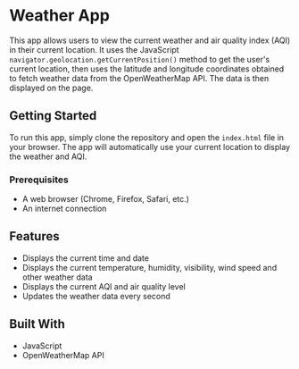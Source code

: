 # Weather App

This app allows users to view the current weather and air quality index (AQI) in their current location. It uses the JavaScript `navigator.geolocation.getCurrentPosition()` method to get the user's current location, then uses the latitude and longitude coordinates obtained to fetch weather data from the OpenWeatherMap API. The data is then displayed on the page.

## Getting Started

To run this app, simply clone the repository and open the `index.html` file in your browser. The app will automatically use your current location to display the weather and AQI.

### Prerequisites

- A web browser (Chrome, Firefox, Safari, etc.)
- An internet connection

## Features

- Displays the current time and date
- Displays the current temperature, humidity, visibility, wind speed and other weather data
- Displays the current AQI and air quality level
- Updates the weather data every second

## Built With

- JavaScript
- OpenWeatherMap API
